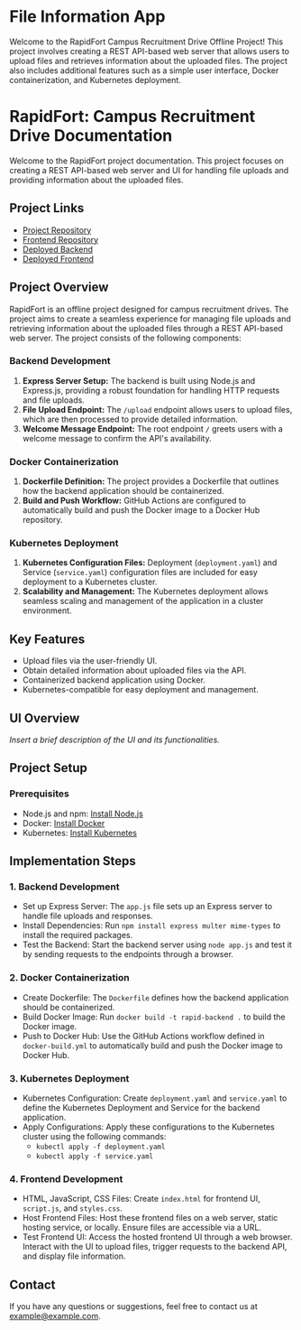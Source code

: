 # File Information App

Welcome to the RapidFort Campus Recruitment Drive Offline Project! This project involves creating a REST API-based web server that allows users to upload files and retrieves information about the uploaded files. The project also includes additional features such as a simple user interface, Docker containerization, and Kubernetes deployment.

# RapidFort: Campus Recruitment Drive Documentation

Welcome to the RapidFort project documentation. This project focuses on creating a REST API-based web server and UI for handling file uploads and providing information about the uploaded files.

## Project Links

- [Project Repository](https://github.com/rahulguglani/rf-backend)
- [Frontend Repository](https://github.com/rahulguglani/rf-frontend)
- [Deployed Backend](https://rf-backend-production.up.railway.app/upload)
- [Deployed Frontend](https://file-info-rapidfort.netlify.app/)


## Project Overview

RapidFort is an offline project designed for campus recruitment drives. The project aims to create a seamless experience for managing file uploads and retrieving information about the uploaded files through a REST API-based web server. The project consists of the following components:

### Backend Development

1. **Express Server Setup:** The backend is built using Node.js and Express.js, providing a robust foundation for handling HTTP requests and file uploads.
2. **File Upload Endpoint:** The `/upload` endpoint allows users to upload files, which are then processed to provide detailed information.
3. **Welcome Message Endpoint:** The root endpoint `/` greets users with a welcome message to confirm the API's availability.

### Docker Containerization

1. **Dockerfile Definition:** The project provides a Dockerfile that outlines how the backend application should be containerized.
2. **Build and Push Workflow:** GitHub Actions are configured to automatically build and push the Docker image to a Docker Hub repository.

### Kubernetes Deployment

1. **Kubernetes Configuration Files:** Deployment (`deployment.yaml`) and Service (`service.yaml`) configuration files are included for easy deployment to a Kubernetes cluster.
2. **Scalability and Management:** The Kubernetes deployment allows seamless scaling and management of the application in a cluster environment.

## Key Features

- Upload files via the user-friendly UI.
- Obtain detailed information about uploaded files via the API.
- Containerized backend application using Docker.
- Kubernetes-compatible for easy deployment and management.

## UI Overview

_Insert a brief description of the UI and its functionalities._

## Project Setup

### Prerequisites

- Node.js and npm: [Install Node.js](https://nodejs.org/)
- Docker: [Install Docker](https://www.docker.com/)
- Kubernetes: [Install Kubernetes](https://kubernetes.io/)

## Implementation Steps

### 1. Backend Development

- Set up Express Server: The `app.js` file sets up an Express server to handle file uploads and responses.
- Install Dependencies: Run `npm install express multer mime-types` to install the required packages.
- Test the Backend: Start the backend server using `node app.js` and test it by sending requests to the endpoints through a browser.

### 2. Docker Containerization

- Create Dockerfile: The `Dockerfile` defines how the backend application should be containerized.
- Build Docker Image: Run `docker build -t rapid-backend .` to build the Docker image.
- Push to Docker Hub: Use the GitHub Actions workflow defined in `docker-build.yml` to automatically build and push the Docker image to Docker Hub.

### 3. Kubernetes Deployment

- Kubernetes Configuration: Create `deployment.yaml` and `service.yaml` to define the Kubernetes Deployment and Service for the backend application.
- Apply Configurations: Apply these configurations to the Kubernetes cluster using the following commands:
  - `kubectl apply -f deployment.yaml`
  - `kubectl apply -f service.yaml`

### 4. Frontend Development

- HTML, JavaScript, CSS Files: Create `index.html` for frontend UI, `script.js`, and `styles.css`.
- Host Frontend Files: Host these frontend files on a web server, static hosting service, or locally. Ensure files are accessible via a URL.
- Test Frontend UI: Access the hosted frontend UI through a web browser. Interact with the UI to upload files, trigger requests to the backend API, and display file information.

## Contact

If you have any questions or suggestions, feel free to contact us at example@example.com.
